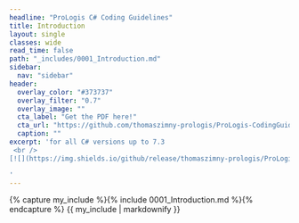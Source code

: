 ```yaml
---
headline: "ProLogis C# Coding Guidelines"
title: Introduction
layout: single
classes: wide
read_time: false
path: "_includes/0001_Introduction.md"
sidebar:
  nav: "sidebar"
header:
  overlay_color: "#373737"
  overlay_filter: "0.7"
  overlay_image: ""
  cta_label: "Get the PDF here!"
  cta_url: "https://github.com/thomaszimny-prologis/ProLogis-CodingGuideLines/releases/latest"
  caption: ""
excerpt: 'for all C# versions up to 7.3
 <br /> 
[![](https://img.shields.io/github/release/thomaszimny-prologis/ProLogis-CodingGuideLines.svg?style=for-the-badge&label=Latest)](https://github.com/thomaszimny-prologis/ProLogis-CodingGuideLines/releases/latest)

'
---
```


{% capture my_include %}{% include 0001_Introduction.md %}{% endcapture %}
{{ my_include | markdownify }}
